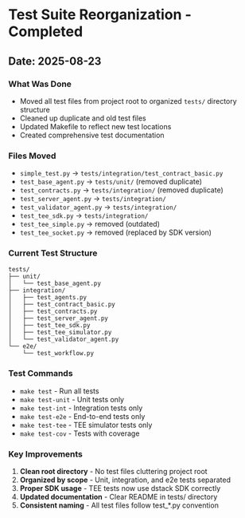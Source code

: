 # Test Suite Reorganization - Completed

## Date: 2025-08-23

### What Was Done
- Moved all test files from project root to organized `tests/` directory structure
- Cleaned up duplicate and old test files
- Updated Makefile to reflect new test locations
- Created comprehensive test documentation

### Files Moved
- `simple_test.py` → `tests/integration/test_contract_basic.py`
- `test_base_agent.py` → `tests/unit/` (removed duplicate)
- `test_contracts.py` → `tests/integration/` (removed duplicate)
- `test_server_agent.py` → `tests/integration/`
- `test_validator_agent.py` → `tests/integration/`
- `test_tee_sdk.py` → `tests/integration/`
- `test_tee_simple.py` → removed (outdated)
- `test_tee_socket.py` → removed (replaced by SDK version)

### Current Test Structure
```
tests/
├── unit/
│   └── test_base_agent.py
├── integration/
│   ├── test_agents.py
│   ├── test_contract_basic.py
│   ├── test_contracts.py
│   ├── test_server_agent.py
│   ├── test_tee_sdk.py
│   ├── test_tee_simulator.py
│   └── test_validator_agent.py
└── e2e/
    └── test_workflow.py
```

### Test Commands
- `make test` - Run all tests
- `make test-unit` - Unit tests only
- `make test-int` - Integration tests only
- `make test-e2e` - End-to-end tests only
- `make test-tee` - TEE simulator tests only
- `make test-cov` - Tests with coverage

### Key Improvements
1. **Clean root directory** - No test files cluttering project root
2. **Organized by scope** - Unit, integration, and e2e tests separated
3. **Proper SDK usage** - TEE tests now use dstack SDK correctly
4. **Updated documentation** - Clear README in tests/ directory
5. **Consistent naming** - All test files follow test_*.py convention